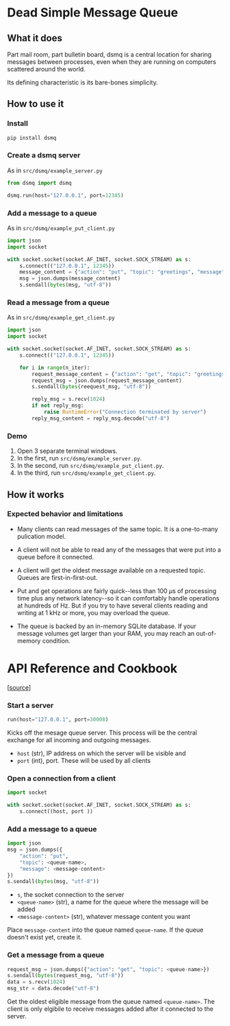 # Dead Simple Message Queue

## What it does

Part mail room, part bulletin board, dsmq is a central location for sharing messages
between processes, even when they are running on computers scattered around the world.

Its defining characteristic is its bare-bones simplicity.

## How to use it

### Install

```bash
pip install dsmq
```
### Create a dsmq server

As in `src/dsmq/example_server.py`

```python
from dsmq import dsmq

dsmq.run(host="127.0.0.1", port=12345)
```

### Add a message to a queue

As in `src/dsmq/example_put_client.py`

```python
import json
import socket

with socket.socket(socket.AF_INET, socket.SOCK_STREAM) as s:
    s.connect(("127.0.0.1", 12345))
    message_content = {"action": "put", "topic": "greetings", "message": "Hello!"}
    msg = json.dumps(message_content)
    s.sendall(bytes(msg, "utf-8"))
```

### Read a message from a queue

As in `src/dsmq/example_get_client.py`

```python
import json
import socket

with socket.socket(socket.AF_INET, socket.SOCK_STREAM) as s:
    s.connect(("127.0.0.1", 12345))

    for i in range(n_iter):
        request_message_content = {"action": "get", "topic": "greetings"}
        request_msg = json.dumps(request_message_content)
        s.sendall(bytes(reequest_msg, "utf-8"))

        reply_msg = s.recv(1024)
        if not reply_msg:
            raise RuntimeError("Connection terminated by server")
        reply_msg_content = reply_msg.decode("utf-8")
```

### Demo

1. Open 3 separate terminal windows.
1. In the first, run `src/dsmq/example_server.py`.
1. In the second, run `src/dsmq/example_put_client.py`.
1. In the third, run `src/dsmq/example_get_client.py`.


## How it works

### Expected behavior and limitations

- Many clients can read messages of the same topic. It is a one-to-many
pulication model.

- A client will not be able to read any of the messages that were put into
a queue before it connected.

- A client will get the oldest message available on a requested topic.
Queues are first-in-first-out.

- Put and get operations are fairly quick--less than 100 $`\mu`$s of processing
time plus any network latency--so it can comfortably handle operations at
hundreds of Hz. But if you try to have several clients reading and writing
at 1 kHz or more, you may overload the queue.

- The queue is backed by an in-memory SQLite database. If your message volumes
get larger than your RAM, you may reach an out-of-memory condition.


# API Reference and Cookbook
[[source](https://github.com/brohrer/dsmq/blob/main/src/dsmq/dsmq.py)]

### Start a server

```python
run(host="127.0.0.1", port=30008)
```

Kicks off the mesage queue server. This process will be the central exchange
for all incoming and outgoing messages.
- `host` (str), IP address on which the server will be visible and
- `port` (int), port. These will be used by all clients

### Open a connection from a client

```python
import socket

with socket.socket(socket.AF_INET, socket.SOCK_STREAM) as s:
    s.connect((host, port ))
```

### Add a message to a queue

```python
import json
msg = json.dumps({
    "action": "put",
    "topic": <queue-name>,
    "message": <message-content>
})
s.sendall(bytes(msg, "utf-8"))
```

- `s`, the socket connection to the server
- `<queue-name>` (str), a name for the queue where the message will be added
- `<message-content>` (str), whatever message content you want

Place `message-content` into the queue named `queue-name`.
If the queue doesn't exist yet, create it.

### Get a message from a queue

```python
request_msg = json.dumps({"action": "get", "topic": <queue-name>})
s.sendall(bytes(request_msg, "utf-8"))
data = s.recv(1024)
msg_str = data.decode("utf-8")
```

Get the oldest eligible message from the queue named `<queue-name>`.
The client is only elgibile to receive messages added after it
connected to the server.
